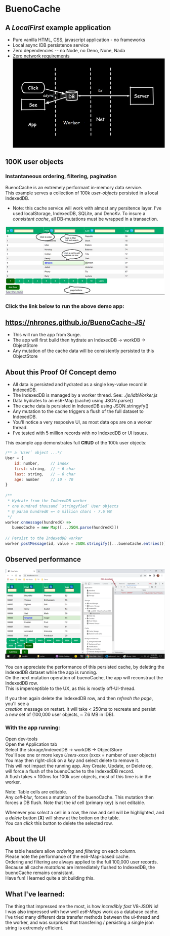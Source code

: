 # BuenoCache
## A _LocalFirst_ example application
  - Pure vanilla HTML, CSS, javascript application - no frameworks
  - Local async IDB persistence service
  - Zero dependencies -- no Node, no Deno, None, Nada
  - Zero network requirements
![alt text](LocalFirst.png)


## 100K user objects

### Instantaneous ordering, filtering, pagination

BuenoCache is an extremely performant in-memory data service.     
This example serves a collection of 100k _user-objects_ persisted in a local IndexedDB.    
  - Note: this cache service will work with almost any persitence layer.  I've used localStorage, IndexedDB, SQLite, and DenoKv. To insure a _consistent cache_, all DB-mutations must be wrapped in a transaction. 

![alt text](table.png)

### Click the link below to run the above demo app:   

## https://nhrones.github.io/BuenoCache-JS/   

  - This will run the app from Surge.    
  - The app will first build then hydrate an IndexedDB -> workDB -> ObjectStore    
  - Any mutation of the cache data will be consistently persisted to this ObjectStore


## About this Proof Of Concept demo

 - All data is persisted and hydrated as a single key-value record in IndexedDB.    
 - The IndexedDB is managed by a worker thread. See: _./js/idbWorker.js_    
 - Data hydrates to an es6-Map (cache) using JSON.parse()    
 - The cache data is persisted in IndexedDB using JSON.stringyfy()    
 - Any mutation to the cache triggers a flush of the full dataset to IndexedDB.    
 - You'll notice a very resposive UI, as most data ops are on a worker thread.    
 - I've tested with 5 million records with no IndexedDB or UI issues.    

This example app demonstrates full **CRUD** of the 100k user objects:
```js
/** a `User` object ...*/
User = {
    id: number,     // index
    first: string,  // ~ 6 char 
    last: string,   // ~ 6 char 
    age: number     // 10 - 70
} 

/**
 * Hydrate from the IndexedDB worker 
 * one hundred thousand `stringyfied` User objects
 * @ param hundredK =~ 6 million chars - 7.6 MB
 */
worker.onmessage(hundredK) =>
   buenoCache = new Map([...JSON.parse(hundredK)])

// Persist to the IndexedDB worker
worker postMessage(id, value = JSON.stringify([...buenoCache.entries()]))
```

## Observed performance

 ![alt text](buenoCache.png)

You can appreciate the performance of this persisted cache, by deleting the IndexedDB dataset while the app is running.    
On the next mutation operation of buenoCache, the app will reconstruct the IndexedDB row.   
This is imperceptible to the UX, as this is mostly off-UI-thread.   
    
If you then again delete the IndexedDB row, and then _refresh the page_, you'll see a     
_creation_ message on restart. It will take < 250ms to recreate and persist    
a _new_ set of (100,000 user objects, ~ 7.6 MB in IDB).    
  
### With the app running:     
   Open dev-tools        
   Open the Application tab    
   Select the storage/indexedDB -> workDB -> ObjectStore    
   You'll see one or more keys _Users-xxxx_ (xxxx = number of  user objects)    
   You may then right-click on a _key_ and select delete to remove it.    
   This will not impact the running app.  Any Create, Update, or Delete op,    
   will force a flush of the buenoCache to the IndexedDB record.    
   A flush takes < 100ms for 100k user objects, most of this time is in the worker.   
   
   Note: Table cells are editable.     
   Any _cell-blur_, forces a mutation of the buenoCache.  This mutation then forces a DB flush. Note that the _id_ cell (primary key) is not editable.

   Whenever you _select_ a cell in a row, the row and cell will be highlighted, and a _delete_ button (**X**) will show at the botton on the table.    
   You can _click_ this button to delete the selected row.   
 
 
   ## About the UI
   The table headers allow _ordering_ and _filtering_ on each column.    
   Please note the performance of the es6-Map-based cache.     
   Ordering and filtering are always applied to the full 100,000 user records.   
   Because all cache _mutations_ are immediately flushed to IndexedDB, the buenoCache remains consistant.      
   Have fun! I learned quite a bit building this.   
   
   ## What I've learned:
   The thing that impressed me the most, is how _incredibly fast_ V8-JSON is!    
   I was also impressed with how well _es6-Maps_ work as a database cache.    
   I've tried many different data transfer methods between the ui-thread and the worker, and was surprised that transfering / persisting a single json string is extremely efficient.